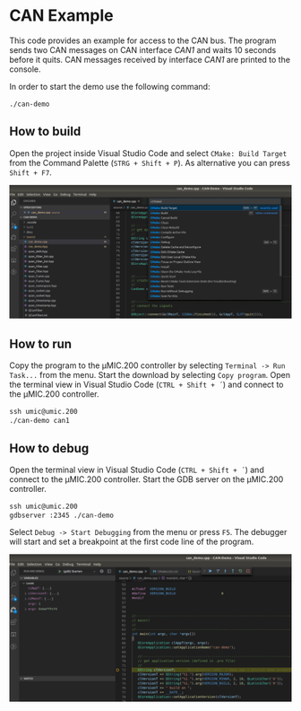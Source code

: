 # **CAN** Example

This code provides an example for access to the CAN bus. The program sends two CAN messages
on CAN interface *CAN1* and waits 10 seconds before it quits. CAN messages received by interface
*CAN1* are printed to the console.

In order to start the demo use the following command:

```
./can-demo 
```


## How to build

Open the project inside Visual Studio Code and select `CMake: Build Target`
from the Command Palette (`STRG + Shift + P`). As alternative you can press
`Shift + F7`. 

![ ](docs/VS-Code-CMake.png)

## How to run

Copy the program to the µMIC.200 controller by selecting `Terminal -> Run Task...`
from the menu. Start the download by selecting `Copy program`. Open the terminal
view in Visual Studio Code (`CTRL + Shift + ´`) and connect to the µMIC.200
controller.

```
ssh umic@umic.200
./can-demo can1
```


## How to debug

Open the terminal view in Visual Studio Code (`CTRL + Shift + ´`) and connect to the µMIC.200
controller. Start the GDB server on the µMIC.200 controller.

```
ssh umic@umic.200
gdbserver :2345 ./can-demo
```


Select `Debug -> Start Debugging` from the menu or press `F5`. The debugger will start and
set a breakpoint at the first code line of the program.

![ ](docs/VS-Code-Debug.png)
